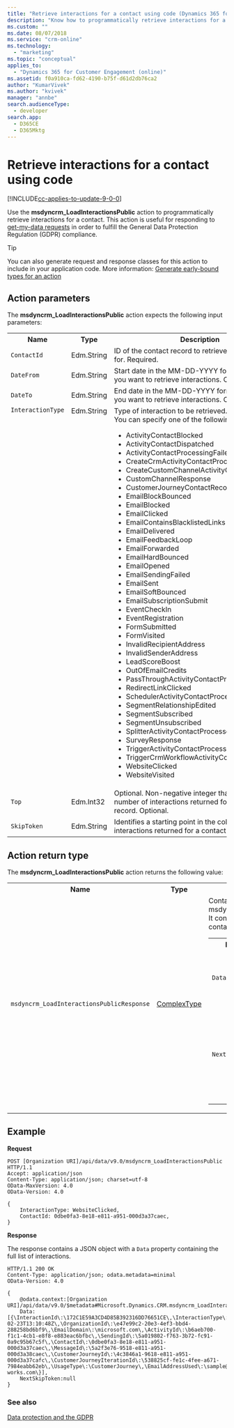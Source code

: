 ```yaml
---
title: "Retrieve interactions for a contact using code (Dynamics 365 for Marketing Developer Guide) | MicrosoftDocs"
description: "Know how to programmatically retrieve interactions for a contact using an action; GDPR compliance."
ms.custom: ""
ms.date: 08/07/2018
ms.service: "crm-online"
ms.technology: 
  - "marketing"
ms.topic: "conceptual"
applies_to: 
  - "Dynamics 365 for Customer Engagement (online)"
ms.assetid: f0a910ca-fd62-4190-b75f-d61d2db76ca2
author: "KumarVivek"
ms.author: "kvivek"
manager: "annbe"
search.audienceType: 
  - developer
search.app: 
  - D365CE
  - D365Mktg
---
```

# Retrieve interactions for a contact using code

[!INCLUDE[cc-applies-to-update-9-0-0](../../includes/cc_applies_to_update_9_0_0.md)]

Use the **msdyncrm_LoadInteractionsPublic** action to programmatically retrieve interactions for a contact. This action is useful for responding to [get-my-data requests](../gdpr.md#respond-to-get-my-data-requests) in order to fulfill the General Data Protection Regulation (GDPR) compliance.

> [!TIP]
> You can also generate request and response classes for this action to include in your application code. More information: [Generate early-bound types for an action](../../developer/create-own-actions.md#generate-early-bound-types-for-an-action)

## Action parameters

The **msdyncrm_LoadInteractionsPublic** action expects the following input parameters:

<table>
<tr>
<th>Name</th>
<th>Type</th>
<th>Description</th>
</tr>
<tr>
<td><code>ContactId</code></td>
<td>Edm.String</td>
<td>ID of the contact record to retrieve the interactions for. Required.</td>
</tr>

<tr>
<td><code>DateFrom</code></td>
<td>Edm.String</td>
<td>Start date in the MM-DD-YYYY format from which you want to retrieve interactions. Optional.</td>
</tr>
<tr>
<td><code>DateTo</code></td>
<td>Edm.String</td>
<td>End date in the MM-DD-YYYY format until which you want to retrieve interactions. Optional.</td>
</tr>
<tr>
<td valign=top><code>InteractionType</code></td>
<td valign=top>Edm.String</td>
<td>Type of interaction to be retrieved. Required.<br/> You can specify one of the following values:
<ul>
<li>ActivityContactBlocked</li>
<li>ActivityContactDispatched</li>
<li>ActivityContactProcessingFailed</li>
<li>CreateCrmActivityContactProcessed</li>
<li>CreateCustomChannelActivityContactProcessed</li>
<li>CustomChannelResponse</li>
<li>CustomerJourneyContactRecordUpdated</li>
<li>EmailBlockBounced</li>
<li>EmailBlocked</li>
<li>EmailClicked</li>
<li>EmailContainsBlacklistedLinks</li>
<li>EmailDelivered</li>
<li>EmailFeedbackLoop</li>
<li>EmailForwarded</li>
<li>EmailHardBounced</li>
<li>EmailOpened</li>
<li>EmailSendingFailed</li>
<li>EmailSent</li>
<li>EmailSoftBounced</li>
<li>EmailSubscriptionSubmit</li>
<li>EventCheckIn</li>
<li>EventRegistration</li>
<li>FormSubmitted</li>
<li>FormVisited</li>
<li>InvalidRecipientAddress</li>
<li>InvalidSenderAddress</li>
<li>LeadScoreBoost</li>
<li>OutOfEmailCredits</li>
<li>PassThroughActivityContactProcessed</li>
<li>RedirectLinkClicked</li>
<li>SchedulerActivityContactProcessed</li>
<li>SegmentRelationshipEdited</li>
<li>SegmentSubscribed</li>
<li>SegmentUnsubscribed</li>
<li>SplitterActivityContactProcessed</li>
<li>SurveyResponse</li>
<li>TriggerActivityContactProcessed</li>
<li>TriggerCrmWorkflowActivityContactProcessed</li>
<li>WebsiteClicked</li>
<li>WebsiteVisited</li>
</ul></td>
</tr>

<tr>
<td><code>Top</code></td>
<td>Edm.Int32</td>
<td>Optional. Non-negative integer that limits the number of interactions returned for a contact record. Optional.</td>
</tr>

<tr>
<td><code>SkipToken</code></td>
<td>Edm.String</td>
<td>Identifies a starting point in the collection of interactions returned for a contact record. Optional.</td>
</tr>

</table>

## Action return type

The **msdyncrm_LoadInteractionsPublic** action returns the following value:

<table>
<tr>
<th>Name</th>
<th>Type</th>
<th>Description</th>
</tr>
<tr>
<td><code>msdyncrm_LoadInteractionsPublicResponse</code></td>
<td><a href=/dynamics365/customer-engagement/developer/webapi/web-api-types-operations#complex-types>ComplexType</a> </td>
<td>Contains the response from msdyncrm_LoadInteractionsPublic action. It contains the following properties that contain the structured data of the type:
<table>
<tr>
<th>Name</th>
<th>Type</th>
<th>Description</th>
<tr>
<td><code>Data</code></td>
<td>Edm.String</td>
<td>List of interactions as an escaped JSON array.</td>
</tr>
<tr>
<td><code>NextSkipToken</code></td>
<td>Edm.String</td>
<td>Identifies the next cursor or bookmark in the collection of interactions returned for a contact record.</td>
</tr>
</table>
</table>

## Example

**Request**

```http
POST [Organization URI]/api/data/v9.0/msdyncrm_LoadInteractionsPublic HTTP/1.1
Accept: application/json
Content-Type: application/json; charset=utf-8
OData-MaxVersion: 4.0
OData-Version: 4.0
  
{
    InteractionType: WebsiteClicked,
    ContactId: 0dbe0fa3-8e18-e811-a951-000d3a37caec,
}
```

**Response**

The response contains a JSON object with a `Data` property containing the full list of interactions.

```http
HTTP/1.1 200 OK  
Content-Type: application/json; odata.metadata=minimal  
OData-Version: 4.0

{
    @odata.context:[Organization URI]/api/data/v9.0/$metadata#Microsoft.Dynamics.CRM.msdyncrm_LoadInteractionsPublicResponse,
    Data:[{\InteractionId\:\172C1E59A3CD4D85B392316DD76651CE\,\InteractionType\:\EmailSent\,\Timestamp\:\2018-02-23T13:10:48Z\,\OrganizationId\:\e47e99c2-20e3-4ef3-bbd4-288258bd6bf9\,\EmailDomain\:\microsoft.com\,\ActivityId\:\b6aeb700-f1c1-4cb1-e8f8-e883eac6bfbc\,\SendingId\:\5a019802-f763-3b72-fc91-0a9c95b67c5f\,\ContactId\:\0dbe0fa3-8e18-e811-a951-000d3a37caec\,\MessageId\:\5a2f3e76-9518-e811-a951-000d3a38caec\,\CustomerJourneyId\:\4c3846a1-9618-e811-a951-000d3a37cafc\,\CustomerJourneyIterationId\:\538825cf-fe1c-4fee-a671-7984eabb62eb\,\UsageType\:\CustomerJourney\,\EmailAddressUsed\:\sample@adventure-works.com\}],
    NextSkipToken:null
}
```

### See also

[Data protection and the GDPR](../gdpr.md)
